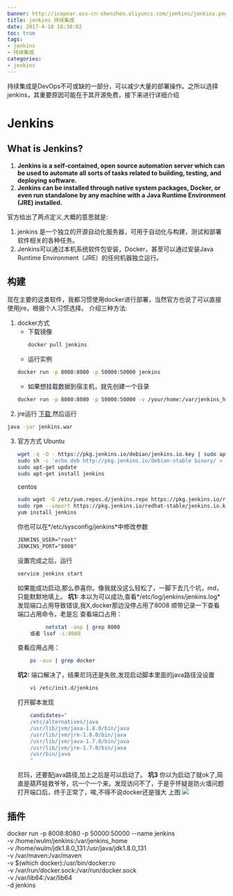 ```yaml
---
banner: http://icepear.oss-cn-shenzhen.aliyuncs.com/jenkins/jenkins.png
title: jenkins 持续集成 
date: 2017-4-10 18:30:02
toc: true
tags: 
- jenkins
- 持续集成
categories:
- jenkins
---
```

持续集成是DevOps不可或缺的一部分，可以减少大量的部署操作。之所以选择jenkins，其重要原因可能在于其开源免费，接下来进行详细介绍
<!--more-->
# Jenkins
## What is Jenkins?
1. **Jenkins is a self-contained, open source automation server which can be used to automate all sorts of tasks related to building, testing, and deploying software.**
2. **Jenkins can be installed through native system packages, Docker, or even run standalone by any machine with a Java Runtime Environment (JRE) installed.**

官方给出了两点定义,大概的意思就是:

1. jenkins 是一个独立的开源自动化服务器，可用于自动化与构建，测试和部署软件相关的各种任务。
2. Jenkins可以通过本机系统软件包安装，Docker，甚至可以通过安装Java Runtime Environment（JRE）的任何机器独立运行。

## 构建
现在主要的这类软件，我都习惯使用docker进行部署，当然官方也说了可以直接使用jre，根据个人习惯选择。
介绍三种方法:
1. docker方式
    - 下载镜像
        ```bash
        docker pull jenkins
        ```
    - 运行实例
    ```bash
    docker run -p 8080:8080 -p 50000:50000 jenkins
    ```
    - 如果想挂载数据到宿主机，就先创建一个目录
    ```bash
    docker run -p 8080:8080 -p 50000:50000 -v /your/home:/var/jenkins_home jenkins
    ```
2. jre运行
[下载](https://jenkins.io/download/),然后运行
```bash
java -jar jenkins.war
```
3. 官方方式
    Ubuntu
    ```bash
    wget -q -O - https://pkg.jenkins.io/debian/jenkins.io.key | sudo apt-key add -
    sudo sh -c 'echo deb http://pkg.jenkins.io/debian-stable binary/ > /etc/apt/sources.list.d/jenkins.list'
    sudo apt-get update
    sudo apt-get install jenkins
    ```
    centos
    ```bash
    sudo wget -O /etc/yum.repos.d/jenkins.repo https://pkg.jenkins.io/redhat-stable/jenkins.repo
    sudo rpm --import https://pkg.jenkins.io/redhat-stable/jenkins.io.key
    yum install jenkins
    ```
    你也可以在*/etc/sysconfig/jenkins*中修改参数
    ```xml
    JENKINS_USER="root"
    JENKINS_PORT="8008"
    ```
    设置完成之后，运行
    ```bash
    service jenkins start
    ```
    如果能成功启动,那么恭喜你。像我就没这么轻松了，一脚下去几个坑，md，只能默默地填上。
    **坑1:** 本以为可以成功,查看*/etc/log/jenkins/jenkins.log*发现端口占用导致错误,我X,docker那边没停占用了8008
    顺带记录一下查看端口占用命令，老是忘
    查看端口占用：
    ```bash
             netstat -anp | grep 8008 
        或者 lsof -i:8008
    ```
    查看应用占用：
    ```bash
        ps -aux | grep docker
    ```
    **坑2:** 端口解决了，结果尼玛还是失败,发现启动脚本里面的java路径没设置
    ```bash
        vi /etc/init.d/jenkins
    ```
    打开脚本发现
    ```bash
        candidates="
        /etc/alternatives/java
        /usr/lib/jvm/java-1.8.0/bin/java
        /usr/lib/jvm/jre-1.8.0/bin/java
        /usr/lib/jvm/java-1.7.0/bin/java
        /usr/lib/jvm/jre-1.7.0/bin/java
        /usr/bin/java
        "
    ```
    尼玛，还要配java路径,加上之后是可以启动了。
    **坑3** 你以为启动了就ok了,简直是葫芦娃救爷爷，坑一个一个来。发现访问不了，于是乎怀疑是防火墙问题
    打开端口后，终于正常了，唉,不得不说docker还是强大
    上图
    ![](http://icepear.oss-cn-shenzhen.aliyuncs.com/jenkins/jenkins-start.png)
## 插件

docker run -p 8008:8080 -p 50000:50000 --name jenkins \
    -v /home/wulm/jenkins:/var/jenkins_home \
    -v /home/wulm/jdk1.8.0_131:/usr/java/jdk1.8.0_131 \
    -v /var/maven:/var/maven \
    -v $(which docker):/usr/bin/docker:ro \
    -v /var/run/docker.sock:/var/run/docker.sock \
    -v /var/lib64:/var/lib64 \
-d jenkins